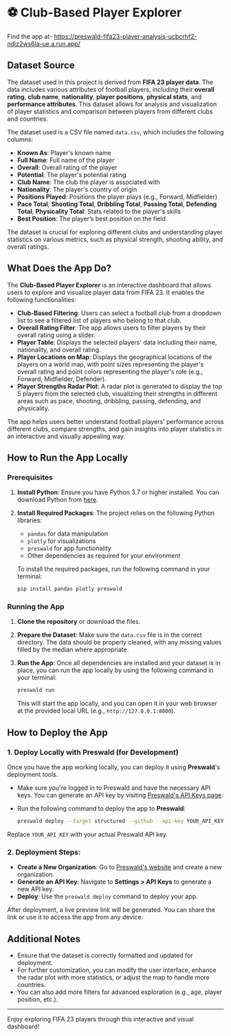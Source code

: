 # ⚽ Club-Based Player Explorer

Find the app at- https://preswald-fifa23-player-analysis-ucbcrhf2-ndjz2ws6la-ue.a.run.app/

## Dataset Source

The dataset used in this project is derived from **FIFA 23 player data**. The data includes various attributes of football players, including their **overall rating**, **club name**, **nationality**, **player positions**, **physical stats**, and **performance attributes**. This dataset allows for analysis and visualization of player statistics and comparison between players from different clubs and countries.

The dataset used is a CSV file named `data.csv`, which includes the following columns:
- **Known As**: Player's known name
- **Full Name**: Full name of the player
- **Overall**: Overall rating of the player
- **Potential**: The player's potential rating
- **Club Name**: The club the player is associated with
- **Nationality**: The player's country of origin
- **Positions Played**: Positions the player plays (e.g., Forward, Midfielder)
- **Pace Total**, **Shooting Total**, **Dribbling Total**, **Passing Total**, **Defending Total**, **Physicality Total**: Stats related to the player's skills
- **Best Position**: The player’s best position on the field

The dataset is crucial for exploring different clubs and understanding player statistics on various metrics, such as physical strength, shooting ability, and overall ratings.

## What Does the App Do?

The **Club-Based Player Explorer** is an interactive dashboard that allows users to explore and visualize player data from FIFA 23. It enables the following functionalities:

- **Club-Based Filtering**: Users can select a football club from a dropdown list to see a filtered list of players who belong to that club.
- **Overall Rating Filter**: The app allows users to filter players by their overall rating using a slider.
- **Player Table**: Displays the selected players' data including their name, nationality, and overall rating.
- **Player Locations on Map**: Displays the geographical locations of the players on a world map, with point sizes representing the player's overall rating and point colors representing the player's role (e.g., Forward, Midfielder, Defender).
- **Player Strengths Radar Plot**: A radar plot is generated to display the top 5 players from the selected club, visualizing their strengths in different areas such as pace, shooting, dribbling, passing, defending, and physicality.

The app helps users better understand football players' performance across different clubs, compare strengths, and gain insights into player statistics in an interactive and visually appealing way.

## How to Run the App Locally

### Prerequisites

1. **Install Python**: Ensure you have Python 3.7 or higher installed. You can download Python from [here](https://www.python.org/downloads/).
   
2. **Install Required Packages**: The project relies on the following Python libraries:
   - `pandas` for data manipulation
   - `plotly` for visualizations
   - `preswald` for app functionality
   - Other dependencies as required for your environment

   To install the required packages, run the following command in your terminal:
   ```bash
   pip install pandas plotly preswald
   ```

### Running the App

1. **Clone the repository** or download the files.
   
2. **Prepare the Dataset**: Make sure the `data.csv` file is in the correct directory. The data should be properly cleaned, with any missing values filled by the median where appropriate.

3. **Run the App**:
   Once all dependencies are installed and your dataset is in place, you can run the app locally by using the following command in your terminal:
   ```bash
   preswald run
   ```

   This will start the app locally, and you can open it in your web browser at the provided local URL (e.g., `http://127.0.0.1:8000`).

## How to Deploy the App

### 1. **Deploy Locally with Preswald** (for Development)

   Once you have the app working locally, you can deploy it using **Preswald**'s deployment tools.

   - Make sure you're logged in to Preswald and have the necessary API keys. You can generate an API key by visiting [Preswald's API Keys page](https://app.preswald.com/settings/api-keys).
   
   - Run the following command to deploy the app to **Preswald**:
     ```bash
     preswald deploy --target structured --github --api-key YOUR_API_KEY
     ```

   Replace `YOUR_API_KEY` with your actual Preswald API key.

### 2. **Deployment Steps**:

   - **Create a New Organization**: Go to [Preswald's website](https://app.preswald.com/) and create a new organization.
   - **Generate an API Key**: Navigate to **Settings > API Keys** to generate a new API key.
   - **Deploy**: Use the `preswald deploy` command to deploy your app.

   After deployment, a live preview link will be generated. You can share the link or use it to access the app from any device.

## Additional Notes

- Ensure that the dataset is correctly formatted and updated for deployment.
- For further customization, you can modify the user interface, enhance the radar plot with more statistics, or adjust the map to handle more countries.
- You can also add more filters for advanced exploration (e.g., age, player position, etc.).

---

Enjoy exploring FIFA 23 players through this interactive and visual dashboard!

